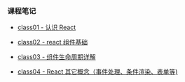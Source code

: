 ### 课程笔记

- [class01 - 认识 React](https://www.yuque.com/docs/share/7601e837-e2e1-4662-8a7e-7a19fe40013d) 

- [class02 - react 组件基础](https://www.yuque.com/docs/share/e913988f-7b69-45a7-bccb-5cd2eee6efc2)

- [class03 - 组件生命周期详解](https://www.yuque.com/docs/share/9590ce3c-96d8-4d42-8619-3ae948866bbf)

- [class04 - React 其它概念（事件处理、条件渲染、表单等)](https://www.yuque.com/docs/share/f4d26738-018c-4746-94d7-1a599dfaa595)

